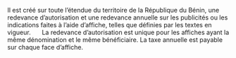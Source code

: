 Il est créé sur toute l’étendue du territoire de la République du Bénin, une redevance d’autorisation et une redevance annuelle sur les publicités ou les indications faites à l’aide d’affiche, telles que définies par les textes en vigueur.
` 	`La redevance d’autorisation est unique pour les affiches ayant la même dénomination et le même bénéficiaire.
La taxe annuelle est payable sur chaque face d’affiche.
